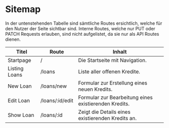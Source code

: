 # Sitemap

In der untenstehenden Tabelle sind sämtliche Routes ersichtlich, welche für den Nutzer der Seite sichtbar sind. Interne Routes, welche nur PUT oder PATCH Requests erlauben, sind nicht aufgelistet, da sie nur als API Routes dienen.

| Titel         | Route           | Inhalt                                                |
| ------------- | --------------- | ----------------------------------------------------- |
| Startpage     | /               | Die Startseite mit Navigation.                        |
| Listing Loans | /loans          | Liste aller offenen Kredite.                          |
| New Loan      | /loans/new      | Formular zur Erstellung eines neuen Kredits.          |
| Edit Loan     | /loans/:id/edit | Formular zur Bearbeitung eines existierenden Kredits. |
| Show Loan     | /loans/:id      | Zeigt die Details eines existierenden Kredits an.     |

